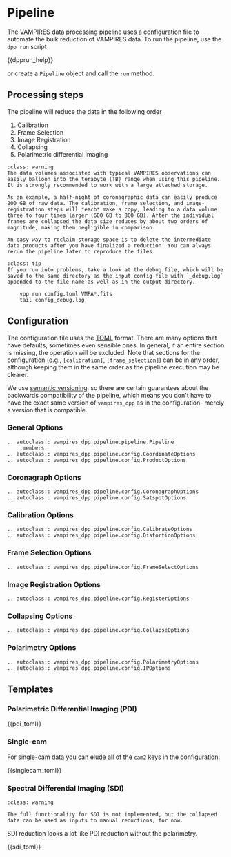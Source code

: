# Pipeline

The VAMPIRES data processing pipeline uses a configuration file to automate the bulk reduction of VAMPIRES data. To run the pipeline, use the `dpp run` script

{{dpprun_help}}

or create a `Pipeline` object and call the `run` method.

## Processing steps

The pipeline will reduce the data in the following order
1. Calibration
2. Frame Selection
3. Image Registration
4. Collapsing
6. Polarimetric differential imaging

```{admonition} Warning: Large data volume
:class: warning
The data volumes associated with typical VAMPIRES observations can easily balloon into the terabyte (TB) range when using this pipeline. It is strongly recommended to work with a large attached storage.

As an example, a half-night of coronagraphic data can easily produce 200 GB of raw data. The calibration, frame selection, and image-registration steps will *each* make a copy, leading to a data volume three to four times larger (600 GB to 800 GB). After the individual frames are collapsed the data size reduces by about two orders of magnitude, making them negligible in comparison.

An easy way to reclaim storage space is to delete the intermediate data products after you have finalized a reduction. You can always rerun the pipeline later to reproduce the files.
```

```{admonition} Troubleshooting
:class: tip
If you run into problems, take a look at the debug file, which will be saved to the same directory as the input config file with `_debug.log` appended to the file name as well as in the output directory.

    vpp run config.toml VMPA*.fits
    tail config_debug.log
```


## Configuration

The configuration file uses the [TOML](https://toml.io) format. There are many options that have defaults, sometimes even sensible ones. In general, if an entire section is missing, the operation will be excluded. Note that sections for the configuration (e.g., `[calibration]`, `[frame_selection]`) can be in any order, although keeping them in the same order as the pipeline execution may be clearer.

We use [semantic versioning](https://semver.org/), so there are certain guarantees about the backwards compatibility of the pipeline, which means you don't have to have the exact same version of `vampires_dpp` as in the configuration- merely a version that is compatible.

### General Options


```{eval-rst}
.. autoclass:: vampires_dpp.pipeline.pipeline.Pipeline
    :members:
.. autoclass:: vampires_dpp.pipeline.config.CoordinateOptions
.. autoclass:: vampires_dpp.pipeline.config.ProductOptions
```

### Coronagraph Options

```{eval-rst}
.. autoclass:: vampires_dpp.pipeline.config.CoronagraphOptions
.. autoclass:: vampires_dpp.pipeline.config.SatspotOptions
```

### Calibration Options

```{eval-rst}
.. autoclass:: vampires_dpp.pipeline.config.CalibrateOptions
.. autoclass:: vampires_dpp.pipeline.config.DistortionOptions
```

### Frame Selection Options

```{eval-rst}
.. autoclass:: vampires_dpp.pipeline.config.FrameSelectOptions
```

### Image Registration Options

```{eval-rst}
.. autoclass:: vampires_dpp.pipeline.config.RegisterOptions
```
### Collapsing Options

```{eval-rst}
.. autoclass:: vampires_dpp.pipeline.config.CollapseOptions
```

### Polarimetry Options

```{eval-rst}
.. autoclass:: vampires_dpp.pipeline.config.PolarimetryOptions
.. autoclass:: vampires_dpp.pipeline.config.IPOptions
```


## Templates

### Polarimetric Differential Imaging (PDI)

{{pdi_toml}}

### Single-cam

For single-cam data you can elude all of the `cam2` keys in the configuration.

{{singlecam_toml}}

### Spectral Differential Imaging (SDI)

```{admonition} Warning: WIP
:class: warning

The full functionality for SDI is not implemented, but the collapsed data can be used as inputs to manual reductions, for now.
```

SDI reduction looks a lot like PDI reduction without the polarimetry.

{{sdi_toml}}
